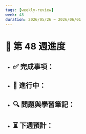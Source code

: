 ```yaml
---
tags: [weekly-review]
week: 48
duration: 2026/05/26 ~ 2026/06/01
---
```


# 📅 第 48 週進度

- ✅ **完成事項：**
  - 

- 🚧 **進行中：**
  - 

- 🔍 **問題與學習筆記：**
  - 

- ⏳ **下週預計：**
  - 
